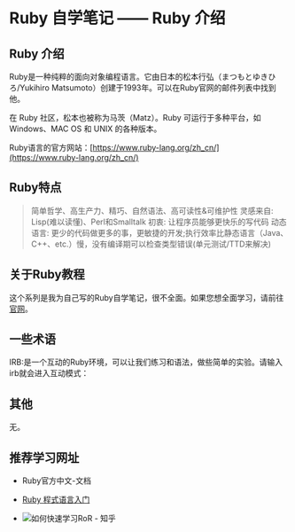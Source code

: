 # Ruby 自学笔记 —— Ruby 介绍

## Ruby 介绍
Ruby是一种纯粹的面向对象编程语言。它由日本的松本行弘（まつもとゆきひろ/Yukihiro Matsumoto）创建于1993年。可以在Ruby官网的邮件列表中找到他。

在 Ruby 社区，松本也被称为马茨（Matz）。Ruby 可运行于多种平台，如 Windows、MAC OS 和 UNIX 的各种版本。

Ruby语言的官方网站：[https://www.ruby-lang.org/zh_cn/](https://www.ruby-lang.org/zh_cn/)


## Ruby特点

> 简单哲学、高生产力、精巧、自然语法、高可读性&可维护性
> 灵感来自: Lisp(难以读懂)、Perl和Smalltalk
> 初衷: 让程序员能够更快乐的写代码
> 动态语言: 更少的代码做更多的事，更敏捷的开发;执行效率比静态语言（Java、C++、etc.）慢，没有编译期可以检查类型错误(单元测试/TTD来解决)


## 关于Ruby教程

这个系列是我为自己写的Ruby自学笔记，很不全面。如果您想全面学习，请前往[官网](https://www.ruby-lang.org/zh_cn/documentation/)。

## 一些术语

IRB:是一个互动的Ruby环境，可以让我们练习和语法，做些简单的实验。请输入irb就会进入互动模式：


## 其他

无。

## 推荐学习网址

* Ruby官方中文-文档

* [Ruby 程式语言入门](https://ihower.tw/rails/ruby-cn.html)

* ![如何快速学习RoR - 知乎](https://www.zhihu.com/question/19552402)
